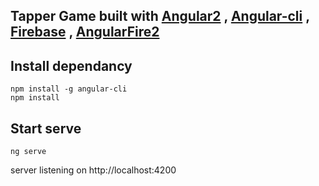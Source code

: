## Tapper Game built with [Angular2](https://angular.io) , [Angular-cli](https://github.com/angular/angular-cli) , [Firebase](https://www.firebase.com) , [AngularFire2](https://github.com/angular/angularfire2)

## Install dependancy
  `npm install -g angular-cli` <br/>
  `npm install` <br/>

## Start serve  <br/>
  `ng serve` <br/>

server listening on http://localhost:4200
